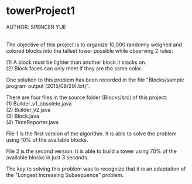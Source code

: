 # towerProject1

AUTHOR: SPENCER YUE<br><br>


The objective of this project is to organize 10,000 randomly weighed and
colored blocks into the tallest tower possible while observing 2 rules:<br>

(1) A block must be lighter than another block it stacks on.<br>
(2) Block faces can only meet if they are the same color.<br>

One solution to this problem has been recorded in the file
"Blocks/sample program output (2015/08/29).txt)".<br>

There are four files in the source folder (Blocks/src) of this project:<br>
(1) Builder_v1_obsolete.java<br>
(2) Builder_v2.java<br>
(3) Block.java<br>
(4) TimeReporter.java<br>

File 1 is the first version of the algorithm. It is able to solve the problem
using 10% of the available blocks.<br>

File 2 is the second version. It is able to build a tower using 70% of the
available blocks in just 3 seconds.<br>

The key to solving this problem was to recognize that it is an adaptation of the
"Longest Increasing Subsequence" problem.
